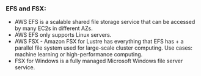 ### **EFS and FSX:**
- AWS EFS is a scalable shared file storage service that can be accessed by many EC2s in different AZs.
- AWS EFS only supports Linux servers.
- AWS FSX - Amazon FSX for Lustre has everything that EFS has + a parallel file system used for large-scale cluster computing. Use cases: machine learning or high-performance computing.
- FSX for Windows is a fully managed Microsoft Windows file server service.
